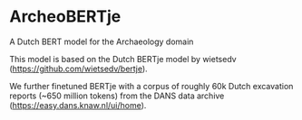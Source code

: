# ArcheoBERTje
A Dutch BERT model for the Archaeology domain

This model is based on the Dutch BERTje model by wietsedv (https://github.com/wietsedv/bertje). 

We further finetuned BERTje with a corpus of roughly 60k Dutch excavation reports (~650 million tokens) from the DANS data archive (https://easy.dans.knaw.nl/ui/home). 